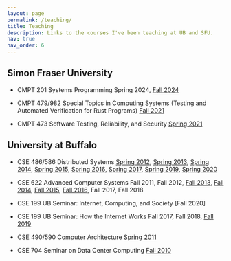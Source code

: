 ```yaml
---
layout: page
permalink: /teaching/
title: Teaching
description: Links to the courses I've been teaching at UB and SFU.
nav: true
nav_order: 6
---
```


<div class="teaching" markdown="1">

## Simon Fraser University

* CMPT 201 Systems Programming
  Spring 2024, [Fall 2024](https://github.com/SFU-CMPT-201)

* CMPT 479/982 Special Topics in Computing Systems (Testing and Automated Verification for Rust Programs)
  [Fall 2021](https://cmpt-479-982.github.io)

* CMPT 473 Software Testing, Reliability, and Security
  [Spring 2021](https://canvas.sfu.ca/courses/60354)

## University at Buffalo

* CSE 486/586 Distributed Systems
  [Spring 2012](http://www.cse.buffalo.edu/~stevko/courses/cse486/spring12/), [Spring
2013](http://www.cse.buffalo.edu/~stevko/courses/cse486/spring13/), [Spring
2014](http://www.cse.buffalo.edu/~stevko/courses/cse486/spring14/), [Spring
2015](http://www.cse.buffalo.edu/~stevko/courses/cse486/spring15/), [Spring
2016](http://www.cse.buffalo.edu/~stevko/courses/cse486/spring16/), [Spring
2017](http://www.cse.buffalo.edu/~stevko/courses/cse486/spring17/), [Spring
2019](http://www.cse.buffalo.edu/~stevko/courses/cse486/spring19/), [Spring
2020](http://www.cse.buffalo.edu/~stevko/courses/cse486/spring20/)

* CSE 622 Advanced Computer Systems
  Fall 2011, Fall 2012, [Fall 2013](https://piazza.com/buffalo/fall2013/cse622/home), [Fall
2014](https://piazza.com/buffalo/fall2014/cse622/home), [Fall
2015](https://piazza.com/buffalo/fall2015/cse622/home), [Fall
2016](https://piazza.com/buffalo/fall2016/cse622/home), Fall 2017, Fall 2018

* CSE 199 UB Seminar: Internet, Computing, and Society
  [Fall 2020]

* CSE 199 UB Seminar: How the Internet Works
  Fall 2017, Fall 2018, [Fall 2019](http://www.cse.buffalo.edu/cse199)

* CSE 490/590 Computer Architecture
  [Spring 2011](http://www.cse.buffalo.edu/~stevko/courses/cse490/spring11)

* CSE 704 Seminar on Data Center Computing
  [Fall 2010](http://www.cse.buffalo.edu/~stevko/courses/cse704/fall10)

</div>
